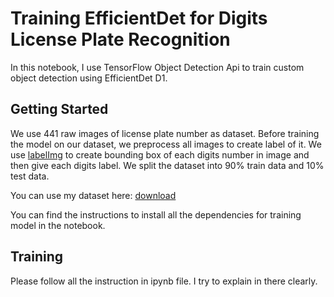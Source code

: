 # Training EfficientDet for Digits License Plate Recognition

In this notebook, I use TensorFlow Object Detection Api to train custom object detection using EfficientDet D1.

## Getting Started

We use 441 raw images of license plate number as dataset. Before training the model on our dataset, we preprocess all images to create label of it. We use [labelImg][labelImg Github] to create bounding box of each digits number in image and then give each digits label. We split the dataset into 90% train data and 10% test data.

You can use my dataset here: [download][Google Drive]

You can find the instructions to install all the dependencies for training model in the notebook.

## Training

Please follow all the instruction in ipynb file. I try to explain in there clearly.

[Google Drive]: https://drive.google.com/file/d/1ocBdTxUxnLdgPd9JhpK1m2WRfctjeLYE/view?usp=sharing
[labelImg Github]: https://github.com/tzutalin/labelImg